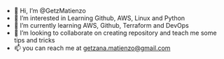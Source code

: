 - 👋 Hi, I’m @GetzMatienzo
- 👀 I’m interested in Learning Github, AWS, Linux and Python
- 🌱 I’m currently learning AWS, Github, Terraform and DevOps
- 💞️ I’m looking to collaborate on creating repository and teach me some tips and tricks
- 📫 you can reach me at getzana.matienzo@gmail.com

<!---
GetzMatienzo/GetzMatienzo is a ✨ special ✨ repository because its `README.md` (this file) appears on your GitHub profile.
You can click the Preview link to take a look at your changes.
--->
